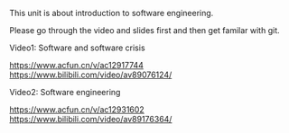 This unit is about introduction to software engineering.

Please go through the video and slides first and then get familar with git.

Video1: Software and software crisis

https://www.acfun.cn/v/ac12917744
https://www.bilibili.com/video/av89076124/

Video2: Software engineering

https://www.acfun.cn/v/ac12931602
https://www.bilibili.com/video/av89176364/

